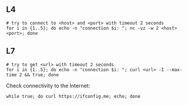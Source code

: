 ## L4

```
# try to connect to <host> and <port> with timeout 2 seconds
for i in {1..5}; do echo -n "connection $i: "; nc -vz -w 2 <host> <port>; done
```

## L7

```
# try to get <url> with timeout 2 seconds
for i in {1..5}; do echo -n "connection $i: "; curl <url> -I --max-time 2 && true; done
```

Check connectivity to the Internet:

```
while true; do curl https://ifconfig.me; echo; done
```
